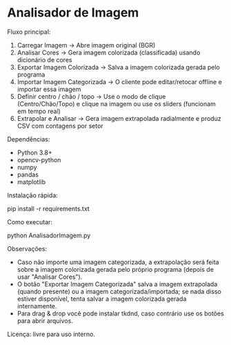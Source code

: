 Analisador de Imagem
=====================

Fluxo principal:

1. Carregar Imagem -> Abre imagem original (BGR)
2. Analisar Cores -> Gera imagem colorizada (classificada) usando dicionário de cores
3. Exportar Imagem Colorizada -> Salva a imagem colorizada gerada pelo programa
4. Importar Imagem Categorizada -> O cliente pode editar/retocar offline e importar essa imagem
5. Definir centro / chão / topo -> Use o modo de clique (Centro/Chão/Topo) e clique na imagem ou use os sliders (funcionam em tempo real)
6. Extrapolar e Analisar -> Gera imagem extrapolada radialmente e produz CSV com contagens por setor

Dependências:
- Python 3.8+
- opencv-python
- numpy
- pandas
- matplotlib

Instalação rápida:

pip install -r requirements.txt

Como executar:

python AnalisadorImagem.py

Observações:
- Caso não importe uma imagem categorizada, a extrapolação será feita sobre a imagem colorizada gerada pelo próprio programa (depois de usar "Analisar Cores").
- O botão "Exportar Imagem Categorizada" salva a imagem extrapolada (quando presente) ou a imagem categorizada/importada; se nada disso estiver disponível, tenta salvar a imagem colorizada gerada internamente.
- Para drag & drop você pode instalar tkdnd, caso contrário use os botões para abrir arquivos.

Licença: livre para uso interno.
